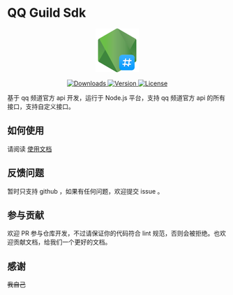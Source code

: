 # QQ Guild Sdk

<p align="center">
  <img width="100" src="./docs/.vuepress/public/qq-guild-sdk.png" alt="Shortln logo">
</p>

<p align="center">
  <a href="https://npmcharts.com/compare/vue?minimal=true">
    <img src="https://img.shields.io/npm/dm/qq-guild-sdk.svg?sanitize=true" alt="Downloads">
  </a>
  <a href="https://www.npmjs.com/package/vue">
    <img src="https://img.shields.io/npm/v/qq-guild-sdk.svg?sanitize=true" alt="Version">
  </a>
  <a href="https://www.npmjs.com/package/vue">
    <img src="https://img.shields.io/npm/l/qq-guild-sdk.svg?sanitize=true" alt="License">
  </a>
</p>

基于 qq 频道官方 api 开发，运行于 Node.js 平台，支持 qq 频道官方 api 的所有接口，支持自定义接口。

## 如何使用

请阅读 [使用文档](https://nwylzw.github.io/qq-guild-sdk/)

## 反馈问题

暂时只支持 github ，如果有任何问题，欢迎提交 issue 。

## 参与贡献

欢迎 PR 参与仓库开发，不过请保证你的代码符合 lint 规范，否则会被拒绝。也欢迎贡献文档，给我们一个更好的文档。

## 感谢

~~我自己~~
